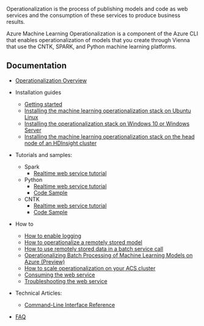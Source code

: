 Operationalization is the process of publishing models and code as web services and the consumption of these services to produce business results.

Azure Machine Learning Operationalization is a component of the Azure CLI that enables operationalization of models that you create through Vienna that use the CNTK, SPARK, and Python machine learning platforms.

## Documentation
* [Operationalization Overview](documentation/operationalization-overview.md)
* Installation guides
    * [Getting started](documentation/getting-started.md)
    * [Installing the machine learning operationalization stack on Ubuntu Linux](documentation/install-on-ubuntu-linux.md)
    * [Installing the operationalization stack on Windows 10 or Windows Server](documentation/install-on-windows.md)
    * [Installing the machine learning operationalization stack on the head node of an HDInsight cluster](documentation/install-on-hd-insight-cluster.md) 

* Tutorials and samples: 
    * Spark
        * [Realtime web service tutorial](samples/spark/tutorials/realtime/realtimewebservices.ipynb)
    * Python
        * [Realtime web service tutorial](samples/python/tutorials/realtime/)
        * [Code Sample](samples/python/tutorials/Sample%20C%23%20Client%20App/CLIClientConsoleApp)
    * CNTK
        * [Realtime web service tutorial](samples/cntk/tutorials/realtime/image_classification.md)
        * [Code Sample](samples/cntk/codesamples/imageclassification)

* How to
    * [How to enable logging](documentation/how-to-enable-logging.md)
    * [How to operationalize a remotely stored model](documentation/operationalize-remotely-stored-model.md)
    * [How to use remotely stored data in a batch service call](documentation/how-to-use-remotely-stored-data-in-batch.md)
    * [Operationalizing Batch Processing of Machine Learning Models on Azure (Preview)](documentation/batch-processing.md)
    * [How to scale operationalization on your ACS cluster](documentation/how-to-scale.md)
    * [Consuming the web service](documentation/consume-web-service.md)
    * [Troubleshooting the web service](documentation/troubleshooting.md)

* Technical Articles:
    * [Command-Line Interface Reference](documentation/aml-cli-reference.md)

* [FAQ](documentation/aml-cli-faq.md)
